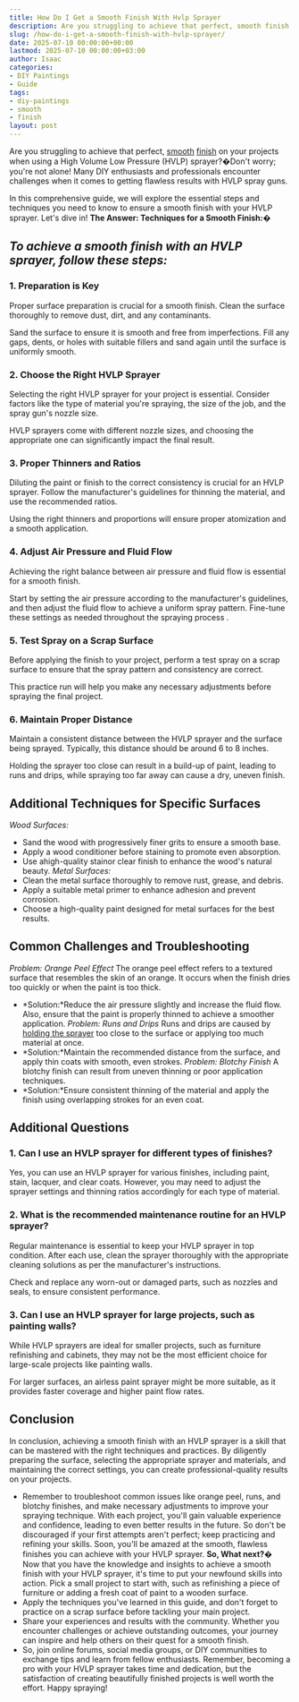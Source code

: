 ```yaml
---
title: How Do I Get a Smooth Finish With Hvlp Sprayer
description: Are you struggling to achieve that perfect, smooth finish on your projects when using a High Volume Low Pressure HVLP sprayer?Don't worry you're not alone!
slug: /how-do-i-get-a-smooth-finish-with-hvlp-sprayer/
date: 2025-07-10 00:00:00+00:00
lastmod: 2025-07-10 00:00:00+03:00
author: Isaac
categories:
- DIY Paintings
- Guide
tags:
- diy-paintings
- smooth
- finish
layout: post
---
```

Are you struggling to achieve that perfect, [smooth](https://pestpolicy.com/best-paint-brush-for-smooth-finish/) [finish](https://pestpolicy.com/best-paint-finish-for-ceilings/) on your projects when using a High Volume Low Pressure (HVLP) sprayer?�Don't worry; you're not alone! Many DIY enthusiasts and professionals encounter challenges when it comes to getting flawless results with HVLP spray guns.

In this comprehensive guide, we will explore the essential steps and techniques you need to know to ensure a smooth finish with your HVLP sprayer. Let's dive in!
**The Answer: Techniques for a Smooth Finish:�**
## *To achieve a smooth finish with an HVLP sprayer, follow these steps:*
### **1. Preparation is Key**
Proper surface preparation is crucial for a smooth finish. Clean the surface thoroughly to remove dust, dirt, and any contaminants.

Sand the surface to ensure it is smooth and free from imperfections. Fill any gaps, dents, or holes with suitable fillers and sand again until the surface is uniformly smooth.

### **2. Choose the Right HVLP Sprayer**
Selecting the
right HVLP sprayer
for your project is essential. Consider factors like the type of material you're spraying, the size of the job, and the spray gun's nozzle size.

HVLP sprayers come with different nozzle sizes, and choosing the appropriate one can significantly impact the final result.
### **3. Proper Thinners and Ratios**
Diluting the paint or finish to the correct consistency is crucial for an HVLP sprayer. Follow the manufacturer's guidelines for thinning the material, and use the recommended ratios.

Using the right thinners and proportions will ensure proper atomization and a smooth application.
### **4. Adjust Air Pressure and Fluid Flow**
Achieving the right balance between air pressure and fluid flow is essential for a smooth finish.

Start by setting the air pressure according to the manufacturer's guidelines, and then adjust the fluid flow to achieve a uniform spray pattern. Fine-tune these settings as needed
throughout the spraying process
.
### **5. Test Spray on a Scrap Surface**
Before applying the finish to your project, perform a test spray on a scrap surface to ensure that the spray pattern and consistency are correct.

This practice run will help you make any necessary adjustments before spraying the final project.
### **6. Maintain Proper Distance**
Maintain a consistent distance between the HVLP sprayer and the surface being sprayed. Typically, this distance should be around 6 to 8 inches.

Holding the sprayer too close can result in a build-up of paint, leading to runs and drips, while spraying too far away can cause a dry, uneven finish.
## **Additional Techniques for Specific Surfaces**
*Wood Surfaces:*
- Sand the wood with progressively finer grits to ensure a smooth base.
- Apply a wood conditioner before staining to promote even absorption.
- Use ahigh-quality stainor clear finish to enhance the wood's natural beauty.
*Metal Surfaces:*
- Clean the metal surface thoroughly to remove rust, grease, and debris.
- Apply a suitable metal primer to enhance adhesion and prevent corrosion.
- Choose a high-quality paint designed for metal surfaces for the best results.
## **Common Challenges and Troubleshooting**
*Problem: Orange Peel Effect*
The orange peel effect refers to a textured surface that resembles the skin of an orange. It occurs when the finish dries too quickly or when the paint is too thick.
- *Solution:*Reduce the air pressure slightly and increase the fluid flow. Also, ensure that the paint is properly thinned to achieve a smoother application.
*Problem: Runs and Drips*
Runs and drips are caused by
[holding the sprayer](https://pestpolicy.com/best-hvlp-spray-gun-for-woodworking/)
too close to the surface or applying too much material at once.
- *Solution:*Maintain the recommended distance from the surface, and apply thin coats with smooth, even strokes.
*Problem: Blotchy Finish*
A blotchy finish can result from uneven thinning or poor application techniques.
- *Solution:*Ensure consistent thinning of the material and apply the finish using overlapping strokes for an even coat.
## **Additional Questions**
### **1. Can I use an HVLP sprayer for different types of finishes?**
Yes, you can use an HVLP sprayer for various finishes, including paint, stain, lacquer, and clear coats. However, you may need to adjust the sprayer settings and thinning ratios accordingly for each type of material.
### **2. What is the recommended maintenance routine for an HVLP sprayer?**
Regular maintenance is essential to keep your HVLP sprayer in top condition. After each use, clean the sprayer thoroughly with the appropriate cleaning solutions as per the manufacturer's instructions.

Check and replace any worn-out or damaged parts, such as nozzles and seals, to ensure consistent performance.
### **3. Can I use an HVLP sprayer for large projects, such as painting walls?**
While HVLP sprayers are ideal for smaller projects, such as furniture refinishing and cabinets, they may not be the most efficient choice for large-scale projects like painting walls.

For larger surfaces, an airless paint sprayer might be more suitable, as it provides faster coverage and higher paint flow rates.
## **Conclusion**
In conclusion, achieving a smooth finish with an HVLP sprayer is a skill that can be mastered with the right techniques and practices. By diligently preparing the surface, selecting the appropriate sprayer and materials, and maintaining the correct settings, you can create professional-quality results on your projects.
- Remember to troubleshoot common issues like orange peel, runs, and blotchy finishes, and make necessary adjustments to improve your spraying technique.
With each project, you'll gain valuable experience and confidence, leading to even better results in the future. So don't be discouraged if your first attempts aren't perfect; keep practicing and refining your skills. Soon, you'll be amazed at the smooth, flawless finishes you can achieve with your HVLP sprayer.
**So, What next?�**
Now that you have the knowledge and insights to achieve a smooth finish with your HVLP sprayer, it's time to put your newfound skills into action. Pick a small project to start with, such as refinishing a piece of furniture or adding a fresh coat of paint to a wooden surface.
- Apply the techniques you've learned in this guide, and don't forget to practice on a scrap surface before tackling your main project.
- Share your experiences and results with the community. Whether you encounter challenges or achieve outstanding outcomes, your journey can inspire and help others on their quest for a smooth finish.
- So, join online forums, social media groups, or DIY communities to exchange tips and learn from fellow enthusiasts.
Remember, becoming a pro with your HVLP sprayer takes time and dedication, but the satisfaction of creating beautifully finished projects is well worth the effort. Happy spraying!